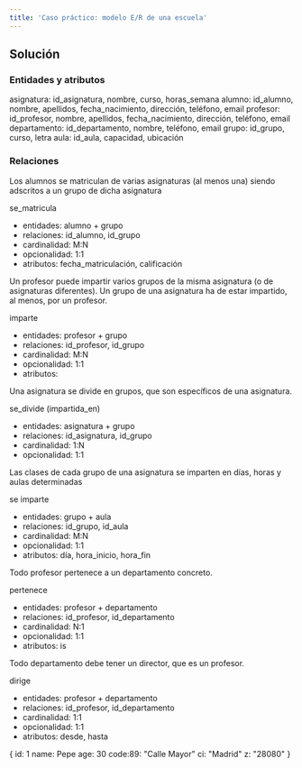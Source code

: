 ```yaml
---
title: 'Caso práctico: modelo E/R de una escuela'
---
```


## Solución

### Entidades y atributos

asignatura: id_asignatura, nombre, curso, horas_semana
alumno: id_alumno, nombre, apellidos, fecha_nacimiento, dirección, teléfono, email
profesor: id_profesor, nombre, apellidos, fecha_nacimiento, dirección, teléfono, email
departamento: id_departamento, nombre, teléfono, email
grupo: id_grupo, curso, letra
aula: id_aula, capacidad, ubicación

### Relaciones

Los alumnos se matriculan de varias asignaturas (al menos una) siendo adscritos a un grupo de dicha asignatura

se_matricula

- entidades: alumno + grupo
- relaciones: id_alumno, id_grupo
- cardinalidad: M:N
- opcionalidad: 1:1
- atributos: fecha_matriculación, calificación

Un profesor puede impartir varios grupos de la misma asignatura
(o de asignaturas diferentes).
Un grupo de una asignatura ha de estar impartido, al menos, por un profesor.

imparte

- entidades: profesor + grupo
- relaciones: id_profesor, id_grupo
- cardinalidad: M:N
- opcionalidad: 1:1
- atributos:

Una asignatura se divide en grupos, que son específicos de una asignatura.

se_divide (impartida_en)

- entidades: asignatura + grupo
- relaciones: id_asignatura, id_grupo
- cardinalidad: 1:N
- opcionalidad: 1:1

Las clases de cada grupo de una asignatura se imparten en días, horas y aulas determinadas

se imparte

- entidades: grupo + aula
- relaciones: id_grupo, id_aula
- cardinalidad: M:N
- opcionalidad: 1:1
- atributos: día, hora_inicio, hora_fin

Todo profesor pertenece a un departamento concreto.

pertenece

- entidades: profesor + departamento
- relaciones: id_profesor, id_departamento
- cardinalidad: N:1
- opcionalidad: 1:1
- atributos: is

Todo departamento debe tener un director, que es un profesor.

dirige

- entidades: profesor + departamento
- relaciones: id_profesor, id_departamento
- cardinalidad: 1:1
- opcionalidad: 1:1
- atributos: desde, hasta

{
id: 1
name: Pepe
age: 30
code:89: "Calle Mayor"
ci: "Madrid"
z: "28080"
}
